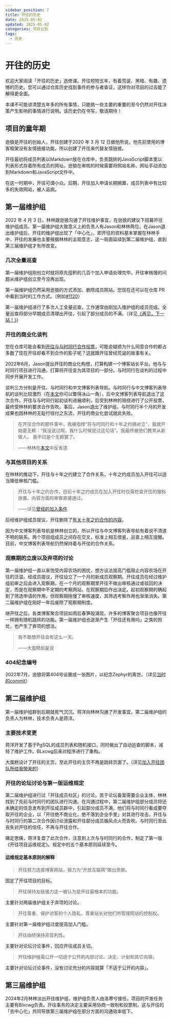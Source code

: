 ```yaml
---
sidebar_position: 7
title: 开往的历史
date: 2025-05-02
updated: 2025-05-02
categories: 项目公告
tags:
  - 历史
---
```

# 开往的历史

欢迎大家阅读「开往的历史」选修课。开往短短五年，有着荒诞、黑暗、有趣、遗憾的历史。您可以通过仓库历史找到事件的参与者查证，这样你对项目的过去能了解得更全面。

本课不可能讲清楚五年多的所有事情，只能挑一些主要的重要的至今仍然对开往决策产生影响的事情进行说明。该历史仍在书写，敬请期待！

## 项目的童年期

逊狼是开往的创始人，开往创建于2020 年 3 月 12 日据他所说，他先前使用的博客框架没有友情链接功能，所以创建了开往来代替友情链接。

开往最初将成员列表以Markdown放在仓库中，负责跳转的JavaScript脚本里以列表形式存着所有成员的网址。逊狼在审核的时候需要将网站名称、网址手动添加到Markdown和JavaScript文件中。

在这一时期中，开往可谓小众。后期，开往加入申请长期搁置，成员列表中有比较多的失效网站，被人诟病。

## 第一届维护组

2022 年 4 月 3 日，林林跟逊狼沟通了开往维护事宜，在逊狼的建议下招募开往维护组成员。第一届维护组大致意义上的负责人有Jason和林林两位。在Jason退出维护组后，开往的维护组出现了「中心化」，即开往的资料基本掌握在林林手中，开往的发展也主要根据林林的主观意志，这一局面延续到第二届维护组，直到第三届维护组才有所改变。

### 几次全量巡查

第一届维护组刚创立时就将原先囤积的几百个加入申请处理完毕。开往审核慢的问题从维护组创立至今没再出现。

第一届维护组仍然采用逊狼的方式添加、删除成员网站。您现在还可以在仓库 PR 中看到当时的工作方式。（例如[#1120](https://github.com/travellings-link/travellings/pull/1120)）

第一届维护组进行了多次人工全量巡查，工作通常由刚加入维护组的成员完成。全量巡查将部分早期成员清理出开往，引起了部分成员的不满。（详见[《再见，下一站！》](http://web.archive.org/web/20240320130624/https://funs.life/w/?66)）

### 开往的商业化谈判

您在仓库可能会看到[开往与与时同行合作投票](https://github.com/orgs/travellings-link/discussions/1061)，可能会疑惑为什么同意合作的都占多数了现在开往却看不到合作的影子呢？这就跟开往曾经荒诞的故事有关。

2022年6月，Jason提出开往的商业化构想，打算构建一个博客站长平台。他与与时同行项目进行沟通，打算将开往变为其项目的一部分。与时同行在谈判的过程中同步开展开发工作。

谈判三方分别是开往、与时同行和中文博客列表导航。与时同行与中文博客列表导航的谈判比较激烈（在[本文](http://web.archive.org/web/20230205015712/https://www.linlinzzo.top/ep9/)你可以瞥得冰山一角），后中文博客列表导航退出了这次合作。开往与与时同行起初谈判进展顺利，后受到林林的阻挠进行了公开投票，最终受林林的要求合作告吹。事后，Jason退出了维护组，与时同行半个月的开发成果也因林林的无耻行径付之东流，开往的商业化尝试就此失败。

> 在开往合作的那件事中，我被指控“将与时同行和十年之约搞对立”，我就开始耍无赖：“我没说过啊，我什么时候说过这句话”。我最终被他们教育从新做人。 我不过是个无赖罢了。
>
> ——林林在[本文](http://web.archive.org/web/20230205015833/https://www.linlinzzo.top/ep11/)中反省道

### 与其他项目的关系

在林林的推动下，开往与十年之约建立了合作关系，十年之约成员加入开往可以适当降低审核门槛。

> 开往与十年之约合作，目前十年之约成员在加入开往时仅需检查开往的徽标放置，内容方面的审查直接通过。
>
> ——详见[曾经的加入条件](https://github.com/imjason/travellings/blob/patch-1/README.md#1-您的网页应满足)

后经维护组成员提议，开往删除了[有关十年之约合作的内容](https://github.com/travellings-link/travellings/pull/1196)。

因为中文博客列表导航是林林创立的，所以开往与中文博客列表导航有着说不清道不明的联系。两个项目组成员之间存在交叉，标准上相互借鉴，巡查上相互提醒。目前，中文博客列表导航仍然保持着与开往的合作关系。

### 观察期的立废以及弃项的讨论

第一届维护组一直以来饱受内容农场的困扰，想方设法提高门槛阻止内容农场在开往的泛滥。经成员提议，开往设立了一个月的新成员观察期。开往成员在经过维护组初审之后会进入观察期，在一个月的观察期里开往不做出审核通过或驳回的决定，而是在观察期中不定期的考察网站，在观察期后作出决定。起初观察期的确起到了筛选申请的作用，但观察期拖慢了审核速度，其筛选考察作用也渐渐消失。第二届维护组在刚好一年后废除了观察期制度。

继开往之后，各类博客聚合项目如雨后春笋般涌现，许多的博客聚合项目也像开往一样拥有随机跳转的功能。第一届维护组也逐渐产生「开往还有用吗」之类的担忧，也产生了弃项的想法。

> 我不敢想开往会有这么一天。
>
> ——大蛋糕如是说

### 404纪念编号

2022年7月，逊狼将第404号设置成一张图片，以纪念Zephyr的离世。（详见[当时的commit](https://github.com/travellings-link/travellings/commit/bcde426301f7539ee9cddf9c071c87a470c75b15)）

## 第二届维护组

第一届维护组群到后期就死气沉沉。蒋洋向林林沟通了开发事宜。第二届维护组的负责人为林林，技术负责人是蒋洋。

### 主要技术变更

蒋洋开发了基于PgSQL的成员列表和随机接口，同时做出了自动巡查的脚本，减轻了维护工作。BLxcwg后来对程序进行了重构。

大蛋糕设计了开往的主页，至此开往的主页不再是跳转页面了。（详见[加入开往团队所给我带来的](https://www.lihaoyu.cn/posts/after-joined-travellings)）

### 开往的论坛讨论与第一版运维规定

第二届维护组进行过「开往成员社区」的讨论。苦于论坛备案需要企业主体，林林找到了先前与时同行的团队进行沟通。在沟通过程中，第二届维护组部分成员将还未确定的信息发布到开往成员群中，引起部分成员不满，他们将与时同行看成要夺取开往的企业，以「开往绝不商业化，绝不落到企业手里」对其进行攻击。开往与与时同行的第二次合作因讨论泄露和开往部分成员煽风点火而告吹。与时同行至此丧失对开往的信任，不再与开往合作。

痛定思痛，蒋洋复盘了此次合作，注意到上次与与时同行的合作，制定了第一版《开往项目运维规定》。规定中的五个基本原则延续至今。

#### 运维规定基本原则的解释

> 开往努力连接博客网站，努力为“开放互联网”做出贡献。

固定了开往项目的目标。

> 开往保持友链接力这一被认为是开往最根本的功能。

主要针对两届维护组关于弃项的讨论。

> 开往尊重、保护访客的个人隐私，尊重站长对他们所管理网站的控制权。

主要针对第一届维护组过度提高加入门槛。

> 开往始终保持非营利性。

主要针对论坛讨论事件，回应开往成员关切。

> 开往维护组需公开一切适于公开的内部讨论、决定、计划和其它内容。

主要针对论坛讨论事件，没有讨论充分的内容就算「不适于公开的内容」。

## 第三届维护组

2024年2月林林淡出开往维护组，维护组负责人由洛寒兮接任。项目的开发任务主要有Blxcwg负责。开往事务的决定主要采用协商一致制和投票制，这与开往的「去中心化」共同导致第三届维护组在部分方面的沟通效率低下。
